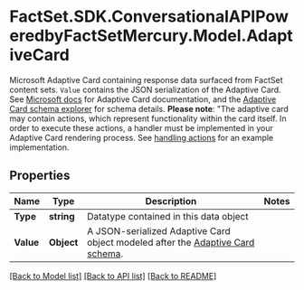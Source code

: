# FactSet.SDK.ConversationalAPIPoweredbyFactSetMercury.Model.AdaptiveCard
Microsoft Adaptive Card containing response data surfaced from FactSet content sets. `Value` contains the JSON serialization of the Adaptive Card. See [Microsoft docs](https://learn.microsoft.com/en-us/adaptive-cards/) for Adaptive Card documentation, and the [Adaptive Card schema explorer](https://adaptivecards.io/explorer/) for schema details.  **Please note**: \"The adaptive card may contain actions, which represent functionality within the card itself. In order to execute these actions, a handler must be implemented in your Adaptive Card rendering process. See [handling actions](https://learn.microsoft.com/en-us/adaptive-cards/sdk/rendering-cards/javascript/actions) for an example implementation. 

## Properties

Name | Type | Description | Notes
------------ | ------------- | ------------- | -------------
**Type** | **string** | Datatype contained in this data object | 
**Value** | **Object** | A JSON-serialized Adaptive Card object modeled after the [Adaptive Card schema](https://adaptivecards.io/explorer/). | 

[[Back to Model list]](../README.md#documentation-for-models) [[Back to API list]](../README.md#documentation-for-api-endpoints) [[Back to README]](../README.md)

